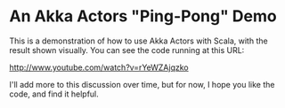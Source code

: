 An Akka Actors "Ping-Pong" Demo
===============================

This is a demonstration of how to use Akka Actors with
Scala, with the result shown visually. You can see the
code running at this URL:

http://www.youtube.com/watch?v=rYeWZAjqzko

I'll add more to this discussion over time, but for now,
I hope you like the code, and find it helpful.


